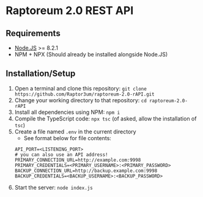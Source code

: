 # Raptoreum 2.0 REST API

## Requirements
- [Node.JS](https://nodejs.org) >= 8.2.1
- NPM + NPX (Should already be installed alongside Node.JS)

## Installation/Setup
1. Open a terminal and clone this repository: `git clone https://github.com/Raptor3um/raptoreum-2.0-rAPI.git`
1. Change your working directory to that repository: `cd raptoreum-2.0-rAPI`
1. Install all dependencies using NPM: `npm i`
1. Compile the TypeScript code: `npx tsc` (of asked, allow the installation of `tsc`)
1. Create a file named `.env` in the current directory
    - See format below for file contents:
    ```
    API_PORT=<LISTENING_PORT>
    # you can also use an API address!
    PRIMARY_CONNECTION_URL=http://example.com:9998
    PRIMARY_CREDENTIALS=<PRIMARY_USERNAME>:<PRIMARY_PASSWORD>
    BACKUP_CONNECTION_URL=http://backup.example.com:9998
    BACKUP_CREDENTIALS=<BACKUP_USERNAME>:<BACKUP_PASSWORD>
    ```
1. Start the server: `node index.js`